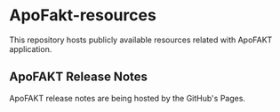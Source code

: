 # ApoFakt-resources
This repository hosts publicly available resources related with ApoFAKT application.
## ApoFAKT Release Notes
ApoFAKT release notes are being hosted by the GitHub's Pages.
